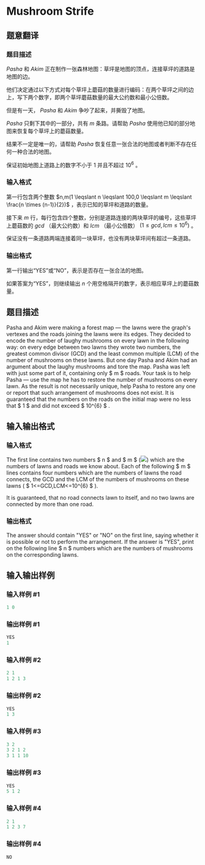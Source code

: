 # Mushroom Strife

## 题意翻译

### 题目描述

$Pasha$ 和 $Akim$ 正在制作一张森林地图：草坪是地图的顶点，连接草坪的道路是地图的边。

他们决定通过以下方式对每个草坪上蘑菇的数量进行编码：在两个草坪之间的边上，写下两个数字，即两个草坪蘑菇数量的最大公约数和最小公倍数。

但是有一天， $Pasha$ 和 $Akim$ 争吵了起来，并撕毁了地图。

$Pasha$ 只剩下其中的一部分，共有 $m$ 条路。请帮助 $Pasha$ 使用他已知的部分地图来恢复每个草坪上的蘑菇数量。

结果不一定是唯一的，请帮助 $Pasha$ 恢复任意一张合法的地图或者判断不存在任何一种合法的地图。

保证初始地图上道路上的数字不小于 $1$ 并且不超过 $10^6$ 。

### 输入格式

第一行包含两个整数 $n,m(1 \leqslant n \leqslant 100,0 \leqslant m \leqslant \frac{n \times (n-1)}{2})$ ，表示已知的草坪和道路的数量。

接下来 $m$ 行，每行包含四个整数，分别是道路连接的两块草坪的编号，这些草坪上蘑菇数的 $gcd$ （最大公约数）和 $lcm$ （最小公倍数） $(1 \leqslant gcd,lcm \leqslant 10^6)$ 。

保证没有一条道路两端连接着同一块草坪，也没有两块草坪间有超过一条道路。

### 输出格式

第一行输出“YES”或“NO”，表示是否存在一张合法的地图。

如果答案为“YES”，则继续输出 $n$ 个用空格隔开的数字，表示相应草坪上的蘑菇数量。

## 题目描述

Pasha and Akim were making a forest map — the lawns were the graph's vertexes and the roads joining the lawns were its edges. They decided to encode the number of laughy mushrooms on every lawn in the following way: on every edge between two lawns they wrote two numbers, the greatest common divisor (GCD) and the least common multiple (LCM) of the number of mushrooms on these lawns. But one day Pasha and Akim had an argument about the laughy mushrooms and tore the map. Pasha was left with just some part of it, containing only $ m $ roads. Your task is to help Pasha — use the map he has to restore the number of mushrooms on every lawn. As the result is not necessarily unique, help Pasha to restore any one or report that such arrangement of mushrooms does not exist. It is guaranteed that the numbers on the roads on the initial map were no less that $ 1 $ and did not exceed $ 10^{6} $ .

## 输入输出格式

### 输入格式

The first line contains two numbers $ n $ and $ m $ (![](https://cdn.luogu.com.cn/upload/vjudge_pic/CF60C/e65658a6f91ef1e5435dc30489f00ee6a2321766.png)) which are the numbers of lawns and roads we know about. Each of the following $ m $ lines contains four numbers which are the numbers of lawns the road connects, the GCD and the LCM of the numbers of mushrooms on these lawns ( $ 1<=GCD,LCM<=10^{6} $ ).

It is guaranteed, that no road connects lawn to itself, and no two lawns are connected by more than one road.

### 输出格式

The answer should contain "YES" or "NO" on the first line, saying whether it is possible or not to perform the arrangement. If the answer is "YES", print on the following line $ n $ numbers which are the numbers of mushrooms on the corresponding lawns.

## 输入输出样例

### 输入样例 #1

```cpp
1 0

```
### 输出样例 #1

```cpp
YES
1 
```


### 输入样例 #2

```cpp
2 1
1 2 1 3

```
### 输出样例 #2

```cpp
YES
1 3 
```


### 输入样例 #3

```cpp
3 2
3 2 1 2
3 1 1 10

```
### 输出样例 #3

```cpp
YES
5 1 2 
```


### 输入样例 #4

```cpp
2 1
1 2 3 7

```
### 输出样例 #4

```cpp
NO

```
